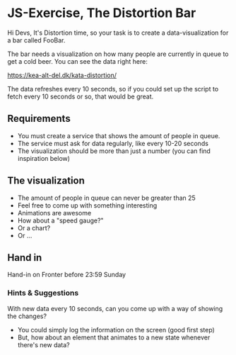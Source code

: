 # JS-Exercise, The Distortion Bar

Hi Devs, It's Distortion time, so your task is to create a data-visualization for a bar called FooBar.

The bar needs a visualization on how many people are currently in queue to get a cold beer. You can see the data right here:

https://kea-alt-del.dk/kata-distortion/

The data refreshes every 10 seconds, so if you could set up the script to fetch every 10 seconds or so, that would be great.

## Requirements
 - You must create a service that shows the amount of people in queue.
 - The service must ask for data regularly, like every 10-20 seconds
 - The visualization should be more than just a number (you can find inspiration below)
 
## The visualization
 - The amount of people in queue can never be greater than 25
 - Feel free to come up with something interesting
 - Animations are awesome
 - How about a "speed gauge?"
 - Or a chart?
 - Or ...
 
## Hand in
Hand-in on Fronter before 23:59 Sunday

### Hints & Suggestions
With new data every 10 seconds, can you come up with a way of showing the changes?

 - You could simply log the information on the screen (good first step)
 - But, how about an element that animates to a new state whenever there's new data?